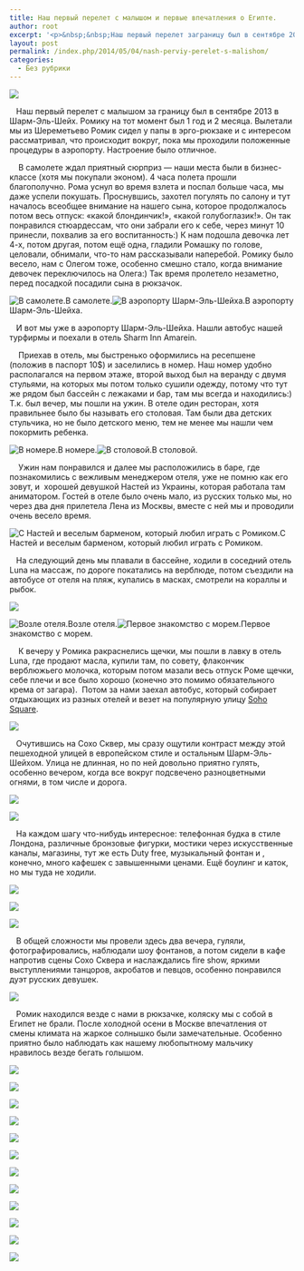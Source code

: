 ```yaml
---
title: Наш первый перелет с малышом и первые впечатления о Египте.
author: root
excerpt: '<p>&nbsp;&nbsp;Наш первый перелет заграницу был в сентябре 2013 в Шарм-Эль-Шейх. Ромику на тот момент был 1 год и 2 месяца. Вылетали мы из Шереметьево. Ромик сидел у папы в эрго-рюкзаке и с интересом рассматривал, что происходит вокруг, пока мы проходили положенные процедуры в аэропорту. Настроение было отличное.</p>'
layout: post
permalink: /index.php/2014/05/04/nash-perviy-perelet-s-malishom/
categories:
  - Без рубрики
---
```

![][1]

&nbsp; &nbsp;Наш первый перелет с малышом за границу был в сентябре 2013 в Шарм-Эль-Шейх. Ромику на тот момент был 1 год и 2 месяца. Вылетали мы из Шереметьево Ромик сидел у папы в эрго-рюкзаке и с интересом рассматривал, что происходит вокруг, пока мы проходили положенные процедуры в аэропорту. Настроение было отличное.

&nbsp; &nbsp; В самолете ждал приятный сюрприз &#8212; наши места были в бизнес-классе (хотя мы покупали эконом). 4 часа полета прошли благополучно. Рома уснул во время взлета и поспал больше часа, мы даже успели покушать. Проснувшись, захотел погулять по салону и тут началось всеобщее внимание на нашего сына, которое продолжалось потом весь отпуск: &#171;какой блондинчик!&#187;, &#171;какой голубоглазик!&#187;. Он так понравился стюардессам, что они забрали его к себе, через минут 10 принесли, похвалив за его воспитанность:) К нам подошла девочка лет 4-х, потом другая, потом ещё одна, гладили Ромашку по голове, целовали, обнимали, что-то нам рассказывали наперебой. Ромику было весело, нам с Олегом тоже, особенно смешно стало, когда внимание девочек переключилось на Олега:) Так время пролетело незаметно, перед посадкой посадили сына в рюкзачок.

![В самолете.][2]В самолете.![В аэропорту Шарм-Эль-Шейха.][3]В аэропорту Шарм-Эль-Шейха. 

&nbsp; &nbsp;И вот мы уже в аэропорту Шарм-Эль-Шейха. Нашли автобус нашей турфирмы и поехали в отель Sharm Inn Amarein.

&nbsp; &nbsp;&nbsp;Приехав в отель, мы быстренько оформились на ресепшене (положив в паспорт 10$) и заселились в номер. Наш номер удобно располагался на первом этаже, второй выход был на веранду с двумя стульями, на которых мы потом только сушили одежду, потому что тут же рядом был бассейн с лежаками и бар, там мы всегда и находились:) Т.к. был вечер, мы пошли на ужин. В отеле один ресторан, хотя правильнее было бы называть его столовая. Там были два детских стульчика, но не было детского меню, тем не менее мы нашли чем покормить ребенка.

![В номере.][4]В номере.![В столовой.][5]В столовой. 

&nbsp; &nbsp; Ужин нам понравился и далее мы расположились в баре, где познакомились с вежливым менеджером отеля, уже не помню как его зовут, и &nbsp;хорошей девушкой Настей из Украины, которая работала там аниматором. Гостей в отеле было очень мало, из русских только мы, но через два дня прилетела Лена из Москвы, вместе с ней мы и проводили очень весело время.

![С Настей и веселым барменом, который любил играть с Ромиком.][6]С Настей и веселым барменом, который любил играть с Ромиком. 

&nbsp; &nbsp;На следующий день мы плавали в бассейне, ходили в соседний отель Luna на массаж, по дороге покатались на верблюде, потом съездили на автобусе от отеля на пляж, купались в масках, смотрели на кораллы и рыбок.&nbsp;

![][7]

![Возле отеля.][8]Возле отеля.![Первое знакомство с морем.][9]Первое знакомство с морем. 

&nbsp; &nbsp; К вечеру у Ромика ракраснелись щечки, мы пошли в лавку в отель Luna, где продают масла, купили там, по совету, флакончик верблюжьего&nbsp;молочка, которым потом мазали весь отпуск Роме щечки, себе плечи и все было хорошо (конечно это помимо обязательного крема от загара). &nbsp;Потом за нами заехал автобус, который собирает отдыхающих из разных отелей и везет на популярную улицу <a target="_blank" href="http://youtu.be/r0OijGGaTQ4">Soho Square</a>.

![][10]

&nbsp; &nbsp;Очутившись на Сохо Сквер, мы сразу ощутили контраст между этой пешеходной улицей в европейском стиле и остальным Шарм-Эль-Шейхом. Улица не длинная, но по ней довольно приятно гулять, особенно вечером, когда все вокруг подсвечено разноцветными огнями, в том числе и дорога.

![][11]

![][12]

&nbsp; &nbsp;На каждом шагу что-нибудь интересное: телефонная будка в стиле Лондона, различные бронзовые фигурки, мостики через искусственные каналы, магазины, тут же есть Duty free, музыкальный фонтан и , конечно, много кафешек с завышенными ценами. Ещё боулинг и каток, но мы туда не ходили.

![][13]

![][14]

![][15]

&nbsp; &nbsp;В общей сложности мы провели здесь два вечера, гуляли, фотографировались, наблюдали шоу фонтанов, а потом сидели в кафе напротив сцены Сохо Сквера и наслаждались fire show, яркими выступлениями танцоров, акробатов и певцов, особенно понравился дуэт русских девушек.

![][16]

&nbsp; &nbsp;Ромик находился везде с нами в рюкзачке, коляску мы с собой в Египет не брали. После холодной осени в Москве впечатления от смены климата на жаркое солнышко были замечательные. Особенно приятно было наблюдать как нашему любопытному мальчику нравилось везде бегать голышом.

<div class="image-gallery-wrapper">
  <p>
    <img src="http://static1.squarespace.com/static/5350d362e4b0c67c912cd5af/5363b6f0e4b0622a15df3d2f/536675ebe4b0c7352c8a3112/1429890965010/DSC06389.JPG?format=original" />
  </p>
  
  <p>
    <img src="http://static1.squarespace.com/static/5350d362e4b0c67c912cd5af/5363b6f0e4b0622a15df3d2f/536675fbe4b0c7352c8a3123/1429890884610/DSC06458.JPG?format=original" />
  </p>
  
  <p>
    <img src="http://static1.squarespace.com/static/5350d362e4b0c67c912cd5af/5363b6f0e4b0622a15df3d2f/53667606e4b08a7c976ce2d3/1429890936819/DSC06468.JPG?format=original" />
  </p>
  
  <p>
    <img src="http://static1.squarespace.com/static/5350d362e4b0c67c912cd5af/5363b6f0e4b0622a15df3d2f/5366760ce4b0c7352c8a314d/1429890945042/DSC06480.JPG?format=original" />
  </p>
  
  <p>
    <img src="http://static1.squarespace.com/static/5350d362e4b0c67c912cd5af/5363b6f0e4b0622a15df3d2f/53667615e4b08a7c976ce2e6/1429890905285/DSC06485.JPG?format=original" />
  </p>
  
  <p>
    <img src="http://static1.squarespace.com/static/5350d362e4b0c67c912cd5af/5363b6f0e4b0622a15df3d2f/5366761ee4b0c7352c8a3166/1429890947790/DSC06508.JPG?format=original" />
  </p>
  
  <p>
    <img src="http://static1.squarespace.com/static/5350d362e4b0c67c912cd5af/5363b6f0e4b0622a15df3d2f/53667628e4b08a7c976ce2f8/1429890933068/DSC07489.JPG?format=original" />
  </p>
  
  <p>
    <img src="http://static1.squarespace.com/static/5350d362e4b0c67c912cd5af/5363b6f0e4b0622a15df3d2f/53667634e4b0c7352c8a3186/1429890906950/DSC07512.JPG?format=original" />
  </p>
  
  <p>
    <img src="http://static1.squarespace.com/static/5350d362e4b0c67c912cd5af/5363b6f0e4b0622a15df3d2f/5366763ae4b0b3f114a7a038/1429890938211/DSC07516.JPG?format=original" />
  </p>
  
  <p>
    <img src="http://static1.squarespace.com/static/5350d362e4b0c67c912cd5af/5363b6f0e4b0622a15df3d2f/53667650e4b08a7c976ce319/1429890928612/DSC07579.JPG?format=original" />
  </p>
  
  <p>
    <img src="http://static1.squarespace.com/static/5350d362e4b0c67c912cd5af/5363b6f0e4b0622a15df3d2f/53667658e4b0c7352c8a31ae/1429890941105/DSC07617.JPG?format=original" />
  </p>
  
  <p>
    <img src="http://static1.squarespace.com/static/5350d362e4b0c67c912cd5af/5363b6f0e4b0622a15df3d2f/53667660e4b08a7c976ce33a/1429890955914/DSC07622.JPG?format=original" />
  </p>
</div>

 [1]: /images/2014-05-04-nash-perviy-perelet-s-malishom/1.jpg
 [2]: /images/2014-05-04-nash-perviy-perelet-s-malishom/2.jpg
 [3]: /images/2014-05-04-nash-perviy-perelet-s-malishom/3.jpg
 [4]: /images/2014-05-04-nash-perviy-perelet-s-malishom/4.jpg
 [5]: /images/2014-05-04-nash-perviy-perelet-s-malishom/5.jpg
 [6]: /images/2014-05-04-nash-perviy-perelet-s-malishom/6.jpg
 [7]: /images/2014-05-04-nash-perviy-perelet-s-malishom/7.jpg
 [8]: /images/2014-05-04-nash-perviy-perelet-s-malishom/8.jpg
 [9]: /images/2014-05-04-nash-perviy-perelet-s-malishom/9.jpg
 [10]: /images/2014-05-04-nash-perviy-perelet-s-malishom/10.jpg
 [11]: /images/2014-05-04-nash-perviy-perelet-s-malishom/11.jpg
 [12]: /images/2014-05-04-nash-perviy-perelet-s-malishom/12.jpg
 [13]: /images/2014-05-04-nash-perviy-perelet-s-malishom/13.jpg
 [14]: /images/2014-05-04-nash-perviy-perelet-s-malishom/14.jpg
 [15]: /images/2014-05-04-nash-perviy-perelet-s-malishom/15.jpg
 [16]: /images/2014-05-04-nash-perviy-perelet-s-malishom/16.jpg